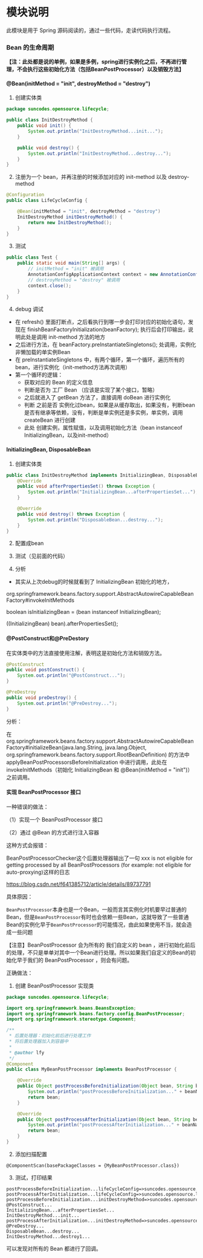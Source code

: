 # 模块说明

此模块是用于 Spring 源码阅读的，通过一些代码，走读代码执行流程。

### Bean 的生命周期

**【注：此处都是说的单例，如果是多例，spring进行实例化之后，不再进行管理，不会执行这些初始化方法（包括BeanPostProcessor）以及销毁方法】**

#### @Bean(initMethod = "init", destroyMethod = "destroy")

1. 创建实体类

```java
package suncodes.opensource.lifecycle;

public class InitDestroyMethod {
    public void init() {
        System.out.println("InitDestroyMethod...init...");
    }

    public void destroy() {
        System.out.println("InitDestroyMethod...destroy...");
    }
}
```

2. 注册为一个 bean，并再注册的时候添加对应的 init-method 以及 destroy-method

```java
@Configuration
public class LifeCycleConfig {

    @Bean(initMethod = "init", destroyMethod = "destroy")
    InitDestroyMethod initDestroyMethod() {
        return new InitDestroyMethod();
    }
}
```

3. 测试

```java
public class Test {
    public static void main(String[] args) {
        // initMethod = "init" 被调用
        AnnotationConfigApplicationContext context = new AnnotationConfigApplicationContext(LifeCycleConfig.class);
        // destroyMethod = "destroy" 被调用
        context.close();
    }
}
```

4. debug 调试

- 在 refresh() 里面打断点，之后看执行到哪一步会打印对应的初始化语句，发现在 finishBeanFactoryInitialization(beanFactory); 执行后会打印输出，说明此处是调用 init-method 方法的地方
- 之后进行方法，在 beanFactory.preInstantiateSingletons(); 处调用，实例化非懒加载的单实例Bean
- 在 preInstantiateSingletons 中，有两个循环，第一个循环，遍历所有的bean，进行实例化（init-method方法再次调用）
- 第一个循环的逻辑：
  - 获取对应的 Bean 的定义信息
  - 判断是否为 工厂 Bean （应该是实现了某个接口，暂略）
  -   之后就进入了 getBean 方法了，直接调用 doBean 进行实例化
  -   判断 之前是否 实例化过bean，如果是从缓存取出，如果没有，判断bean是否有继承等依赖，没有，判断是单实例还是多实例，单实例，调用 createBean 进行创建
  -   此处 创建实例，属性赋值，以及调用初始化方法（bean instanceof InitializingBean，以及init-method）



#### InitializingBean, DisposableBean

1. 创建实体类

```java
public class InitDestroyMethod implements InitializingBean, DisposableBean {
    @Override
    public void afterPropertiesSet() throws Exception {
        System.out.println("InitializingBean...afterPropertiesSet...");
    }

    @Override
    public void destroy() throws Exception {
        System.out.println("DisposableBean...destroy...");
    }
}
```

2. 配置成bean
3. 测试（见前面的代码）

4. 分析

- 其实从上次debug的时候就看到了 InitializingBean 初始化的地方，

org.springframework.beans.factory.support.AbstractAutowireCapableBeanFactory#invokeInitMethods

boolean isInitializingBean = (bean instanceof InitializingBean);

((InitializingBean) bean).afterPropertiesSet();



#### @PostConstruct和@PreDestory

在实体类中的方法直接使用注解，表明这是初始化方法和销毁方法。

```java
@PostConstruct
public void postConstruct() {
    System.out.println("@PostConstruct...");
}

@PreDestroy
public void preDestroy() {
    System.out.println("@PreDestroy...");
}
```

分析：

在 org.springframework.beans.factory.support.AbstractAutowireCapableBeanFactory#initializeBean(java.lang.String, java.lang.Object, org.springframework.beans.factory.support.RootBeanDefinition) 的方法中 applyBeanPostProcessorsBeforeInitialization 中进行调用，此处在 invokeInitMethods（初始化 InitializingBean 和 @Bean(initMethod = "init")）之前调用。



#### 实现 BeanPostProcessor 接口

一种错误的做法：

（1）实现一个 BeanPostProcessor 接口

（2）通过 @Bean 的方式进行注入容器

这种方式会报错：

BeanPostProcessorChecker这个后置处理器输出了一句 xxx is not eligible for getting processed by all BeanPostProcessors (for example: not eligible for auto-proxying)这样的日志

https://blog.csdn.net/f641385712/article/details/89737791

具体原因：

`BeanPostProcessor`本身也是一个Bean，一般而言其实例化时机要早过普通的Bean，但是`BeanPostProcessor`有时也会依赖一些Bean，这就导致了一些普通Bean的实例化早于`BeanPostProcessor`的可能情况，由此如果使用不当，就会造成一些问题

【注意】BeanPostProcessor 会为所有的 我们自定义的 bean ，进行初始化前后的处理，不只是单单对其中一个Bean进行处理。所以如果我们自定义的Bean的初始化早于我们的 BeanPostProcessor ，则会有问题。

正确做法：

1. 创建 BeanPostProcessor 实现类

```java
package suncodes.opensource.lifecycle;

import org.springframework.beans.BeansException;
import org.springframework.beans.factory.config.BeanPostProcessor;
import org.springframework.stereotype.Component;

/**
 * 后置处理器：初始化前后进行处理工作
 * 将后置处理器加入到容器中
 *
 * @author lfy
 */
@Component
public class MyBeanPostProcessor implements BeanPostProcessor {

    @Override
    public Object postProcessBeforeInitialization(Object bean, String beanName) throws BeansException {
        System.out.println("postProcessBeforeInitialization..." + beanName + "=>" + bean);
        return bean;
    }

    @Override
    public Object postProcessAfterInitialization(Object bean, String beanName) throws BeansException {
        System.out.println("postProcessAfterInitialization..." + beanName + "=>" + bean);
        return bean;
    }
}
```

2. 添加扫描配置

```
@ComponentScan(basePackageClasses = {MyBeanPostProcessor.class})
```

3. 测试，打印结果

```
postProcessBeforeInitialization...lifeCycleConfig=>suncodes.opensource.lifecycle.LifeCycleConfig$$EnhancerBySpringCGLIB$$7df1300e@5a4aa2f2
postProcessAfterInitialization...lifeCycleConfig=>suncodes.opensource.lifecycle.LifeCycleConfig$$EnhancerBySpringCGLIB$$7df1300e@5a4aa2f2
postProcessBeforeInitialization...initDestroyMethod=>suncodes.opensource.lifecycle.InitDestroyMethod@1a052a00
@PostConstruct...
InitializingBean...afterPropertiesSet...
InitDestroyMethod...init...
postProcessAfterInitialization...initDestroyMethod=>suncodes.opensource.lifecycle.InitDestroyMethod@1a052a00
@PreDestroy...
DisposableBean...destroy...
InitDestroyMethod...destroy1...
```

可以发现对所有的 Bean 都进行了回调。









































